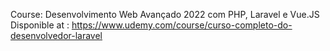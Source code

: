Course: Desenvolvimento Web Avançado 2022 com PHP, Laravel e Vue.JS <br>
Disponible at : https://www.udemy.com/course/curso-completo-do-desenvolvedor-laravel
